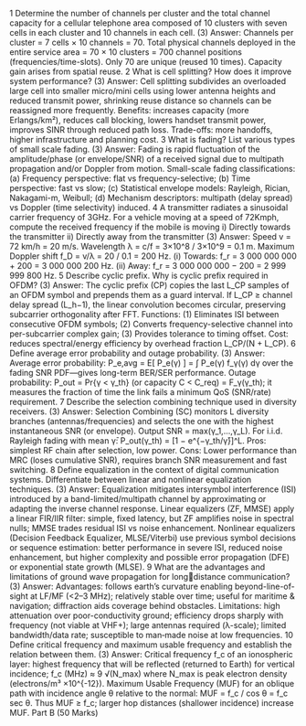 1 Determine the number of channels per cluster and the total channel capacity for a 
cellular telephone area composed of 10 clusters with seven cells in each cluster 
and 10 channels in each cell.
(3)
Answer: Channels per cluster = 7 cells × 10 channels = 70. Total physical channels deployed in the entire service area = 70 × 10 clusters = 700 channel positions (frequencies/time-slots). Only 70 are unique (reused 10 times). Capacity gain arises from spatial reuse.
2 What is cell splitting? How does it improve system performance? (3)
Answer: Cell splitting subdivides an overloaded large cell into smaller micro/mini cells using lower antenna heights and reduced transmit power, shrinking reuse distance so channels can be reassigned more frequently. Benefits: increases capacity (more Erlangs/km²), reduces call blocking, lowers handset transmit power, improves SINR through reduced path loss. Trade-offs: more handoffs, higher infrastructure and planning cost.
3 What is fading? List various types of small scale fading. (3)
Answer: Fading is rapid fluctuation of the amplitude/phase (or envelope/SNR) of a received signal due to multipath propagation and/or Doppler from motion. Small-scale fading classifications: (a) Frequency perspective: flat vs frequency-selective; (b) Time perspective: fast vs slow; (c) Statistical envelope models: Rayleigh, Rician, Nakagami-m, Weibull; (d) Mechanism descriptors: multipath (delay spread) vs Doppler (time selectivity) induced.
4 A transmitter radiates a sinusoidal carrier frequency of 3GHz. For a vehicle 
moving at a speed of 72Kmph, compute the received frequency if the mobile is 
moving 
i) Directly towards the transmitter 
ii) Directly away from the transmitter 
(3)
Answer: Speed v = 72 km/h = 20 m/s. Wavelength λ = c/f = 3×10^8 / 3×10^9 = 0.1 m. Maximum Doppler shift f_D = v/λ = 20 / 0.1 = 200 Hz. (i) Towards: f_r = 3 000 000 000 + 200 = 3 000 000 200 Hz. (ii) Away: f_r = 3 000 000 000 − 200 = 2 999 999 800 Hz.
5 Describe cyclic prefix. Why is cyclic prefix required in OFDM? (3)
Answer: The cyclic prefix (CP) copies the last L_CP samples of an OFDM symbol and prepends them as a guard interval. If L_CP ≥ channel delay spread (L_h−1), the linear convolution becomes circular, preserving subcarrier orthogonality after FFT. Functions: (1) Eliminates ISI between consecutive OFDM symbols; (2) Converts frequency-selective channel into per-subcarrier complex gain; (3) Provides tolerance to timing offset. Cost: reduces spectral/energy efficiency by overhead fraction L_CP/(N + L_CP).
6 Define average error probability and outage probability. (3)
Answer: Average error probability: P_e,avg = E[ P_e(γ) ] = ∫ P_e(γ) f_γ(γ) dγ over the fading SNR PDF—gives long-term BER/SER performance. Outage probability: P_out = Pr{γ < γ_th} (or capacity C < C_req) = F_γ(γ_th); it measures the fraction of time the link fails a minimum QoS (SNR/rate) requirement.
7 Describe the selection combining technique used in diversity receivers. (3)
Answer: Selection Combining (SC) monitors L diversity branches (antennas/frequencies) and selects the one with the highest instantaneous SNR (or envelope). Output SNR = max(γ_1,...,γ_L). For i.i.d. Rayleigh fading with mean γ̄: P_out(γ_th) = [1 − e^{−γ_th/γ̄}]^L. Pros: simplest RF chain after selection, low power. Cons: Lower performance than MRC (loses cumulative SNR), requires branch SNR measurement and fast switching.
8 Define equalization in the context of digital communication systems. Differentiate 
between linear and nonlinear equalization techniques.
(3)
Answer: Equalization mitigates intersymbol interference (ISI) introduced by a band-limited/multipath channel by approximating or adapting the inverse channel response. Linear equalizers (ZF, MMSE) apply a linear FIR/IIR filter: simple, fixed latency, but ZF amplifies noise in spectral nulls; MMSE trades residual ISI vs noise enhancement. Nonlinear equalizers (Decision Feedback Equalizer, MLSE/Viterbi) use previous symbol decisions or sequence estimation: better performance in severe ISI, reduced noise enhancement, but higher complexity and possible error propagation (DFE) or exponential state growth (MLSE).
9 What are the advantages and limitations of ground wave propagation for longdistance communication?
(3)
Answer: Advantages: follows earth’s curvature enabling beyond-line-of-sight at LF/MF (<2–3 MHz); relatively stable over time; useful for maritime & navigation; diffraction aids coverage behind obstacles. Limitations: high attenuation over poor-conductivity ground; efficiency drops sharply with frequency (not viable at VHF+); large antennas required (λ-scale); limited bandwidth/data rate; susceptible to man‑made noise at low frequencies.
10 Define critical frequency and maximum usable frequency and establish the 
relation between them. 
(3)
Answer: Critical frequency f_c of an ionospheric layer: highest frequency that will be reflected (returned to Earth) for vertical incidence; f_c (MHz) ≈ 9 √(N_max) where N_max is peak electron density (electrons/m³ ×10^{-12}). Maximum Usable Frequency (MUF) for an oblique path with incidence angle θ relative to the normal: MUF = f_c / cos θ = f_c sec θ. Thus MUF ≥ f_c; larger hop distances (shallower incidence) increase MUF.
Part B (50 Marks)